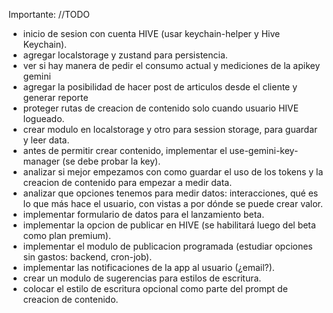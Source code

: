 Importante: //TODO

- inicio de sesion con cuenta HIVE (usar keychain-helper y Hive Keychain).
- agregar localstorage y zustand para persistencia.
- ver si hay manera de pedir el consumo actual y mediciones de la apikey gemini
- agregar la posibilidad de hacer post de articulos desde el cliente y generar reporte
- proteger rutas de creacion de contenido solo cuando usuario HIVE logueado.
- crear modulo en localstorage y otro para session storage, para guardar y leer data.
- antes de permitir crear contenido, implementar el use-gemini-key-manager (se debe probar la key).
- analizar si mejor empezamos con como guardar el uso de los tokens y la creacion de contenido para empezar a medir data.
- analizar que opciones tenemos para medir datos: interacciones, qué es lo que más hace el usuario, con vistas a por dónde se puede crear valor.
- implementar formulario de datos para el lanzamiento beta.
- implementar la opcion de publicar en HIVE (se habilitará luego del beta como plan premium).
- implementar el modulo de publicacion programada (estudiar opciones sin gastos: backend, cron-job).
- implementar las notificaciones de la app al usuario (¿email?).
- crear un modulo de sugerencias para estilos de escritura.
- colocar el estilo de escritura opcional como parte del prompt de creacion de contenido.
